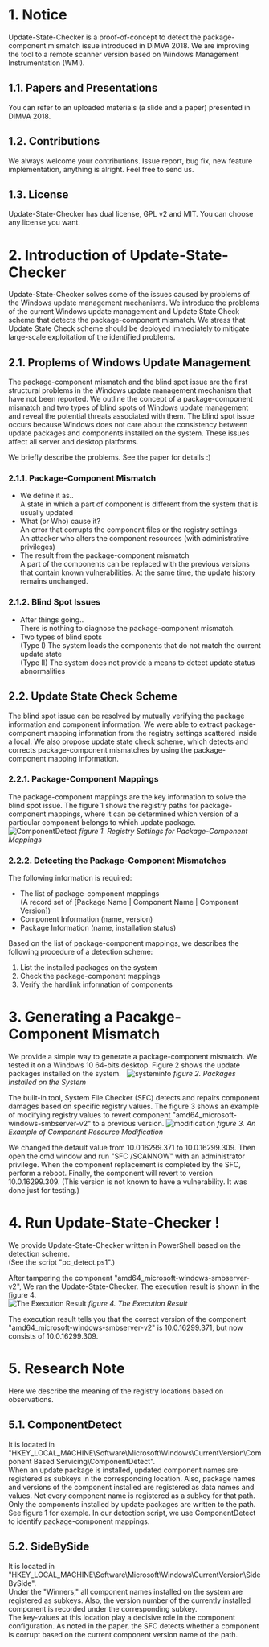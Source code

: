 # 1. Notice
Update-State-Checker is a proof-of-concept to detect the package-component mismatch issue introduced in DIMVA 2018.
We are improving the tool to a remote scanner version based on Windows Management Instrumentation (WMI).

## 1.1. Papers and Presentations
You can refer to an uploaded materials (a slide and a paper) presented in DIMVA 2018.

## 1.2. Contributions
We always welcome your contributions. Issue report, bug fix, new feature implementation, anything is alright. Feel free to send us. 

## 1.3. License
Update-State-Checker has dual license, GPL v2 and MIT. You can choose any license you want.

# 2. Introduction of Update-State-Checker
Update-State-Checker solves some of the issues caused by problems of the Windows update management mechanisms. We introduce the problems of the current Windows update management and Update State Check scheme that detects the package-component mismatch. We stress that Update State Check scheme should be deployed immediately to mitigate large-scale exploitation of the identified problems.

## 2.1. Proplems of Windows Update Management
The package-component mismatch and the blind spot issue are the first structural problems in the Windows update management mechanism that have not been reported. We outline the concept of a package-component mismatch and two types of blind spots of Windows update management and reveal the potential threats associated with them. The blind spot issue occurs because Windows does not care about the consistency between update packages and components installed on the system. These issues affect all server and desktop platforms.  
  
We briefly describe the problems. See the paper for details :)
### 2.1.1. Package-Component Mismatch
- We define it as..  
A state in which a part of component is different from the system that is usually updated
- What (or Who) cause it?  
An error that corrupts the component files or the registry settings  
An attacker who alters the component resources (with administrative privileges)  
- The result from the package-component mismatch  
A part of the components can be replaced with the previous versions that contain known vulnerabilities. At the same time, the update history remains unchanged.  

### 2.1.2. Blind Spot Issues
- After things going..  
There is nothing to diagnose the package-component mismatch.  
- Two types of blind spots  
(Type Ⅰ) The system loads the components that do not match the current update state  
(Type Ⅱ) The system does not provide a means to detect update status abnormalities
 
 ## 2.2. Update State Check Scheme
The blind spot issue can be resolved by mutually verifying the package information and component information. We were able to extract package-component mapping information from the registry settings scattered inside a local.
We also propose update state check scheme, which detects and corrects package-component mismatches by using the package-component mapping information.

### 2.2.1. Package-Component Mappings
The package-component mappings are the key information to solve the blind spot issue. The figure 1 shows the registry paths for package-component mappings, where it can be determined which version of a particular component belongs to which update package.  
![ComponentDetect](Images/ComponentDetect.png "mapping")
<em>figure 1. Registry Settings for Package-Component Mappings</em> 

### 2.2.2. Detecting the Package-Component Mismatches
The following information is required:
- The list of package-component mappings  
  (A record set of [Package Name | Component Name | Component Version])
- Component Information (name, version)
- Package Information (name, installation status)
  
Based on the list of package-component mappings, we describes the following procedure of a detection scheme:   
1. List the installed packages on the system  
2. Check the package-component mappings  
3. Verify the hardlink information of components  
  
# 3. Generating a Pacakge-Component Mismatch
We provide a simple way to generate a package-component mismatch. We tested it on a Windows 10 64-bits desktop. Figure 2 shows the update packages installed on the system.  
![systeminfo](Images/systeminfo.png "systeminfo")
<em>figure 2. Packages Installed on the System </em>  
  
The built-in tool, System File Checker (SFC) detects and repairs component damages based on specific registry values. The figure 3 shows an example of modifying registry values to revert component "amd64_microsoft-windows-smbserver-v2" to a previous version.
![modification](Images/modification.png "modification")
<em>figure 3. An Example of Component Resource Modification</em>  
  
We changed the default value from 10.0.16299.371 to 10.0.16299.309. Then open the cmd window and run "SFC /SCANNOW" with an administrator privilege. When the component replacement is completed by the SFC, perform a reboot. Finally, the component will revert to version 10.0.16299.309. (This version is not known to have a vulnerability. It was done just for testing.)

# 4. Run Update-State-Checker !
We provide Update-State-Checker written in PowerShell based on the detection scheme.  
(See the script "pc_detect.ps1".)

After tampering the component "amd64_microsoft-windows-smbserver-v2", We ran the Update-State-Checker. The execution result is shown in the figure 4.  
![The Execution Result](Images/detection.png "detection")
<em>figure 4. The Execution Result</em>  
  
The execution result tells you that the correct version of the component "amd64_microsoft-windows-smbserver-v2" is 10.0.16299.371, but now consists of 10.0.16299.309.


# 5. Research Note
Here we describe the meaning of the registry locations based on observations.

## 5.1. ComponentDetect
It is located in "HKEY_LOCAL_MACHINE\Software\Microsoft\Windows\CurrentVersion\Component Based Servicing\ComponentDetect\".  
When an update package is installed, updated component names are registered as subkeys in the corresponding location. Also, package names and versions of the component installed are registered as data names and values. Not every component name is registered as a subkey for that path. Only the components installed by update packages are written to the path. See figure 1 for example.
In our detection script, we use ComponentDetect to identify package-component mappings.

## 5.2. SideBySide
It is located in "HKEY_LOCAL_MACHINE\Software\Microsoft\Windows\CurrentVersion\SideBySide\".  
Under the "Winners," all component names installed on the system are registered as subkeys. Also, the version number of the currently installed component is recorded under the corresponding subkey.  
The key-values at this location play a decisive role in the component configuration. As noted in the paper, the SFC detects whether a component is corrupt based on the current component version name of the path.
